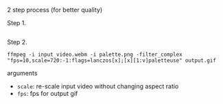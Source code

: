 

2 step process (for better quality)

Step 1.
```ffmpeg -i input_video.webm -vf "fps=10,scale=720:-1:flags=lanczos,palettegen" palette.png
```

Step 2.
```
ffmpeg -i input_video.webm -i palette.png -filter_complex "fps=10,scale=720:-1:flags=lanczos[x];[x][1:v]paletteuse" output.gif
```

arguments
- `scale`: re-scale input video without changing aspect ratio
- `fps`: fps for output gif
